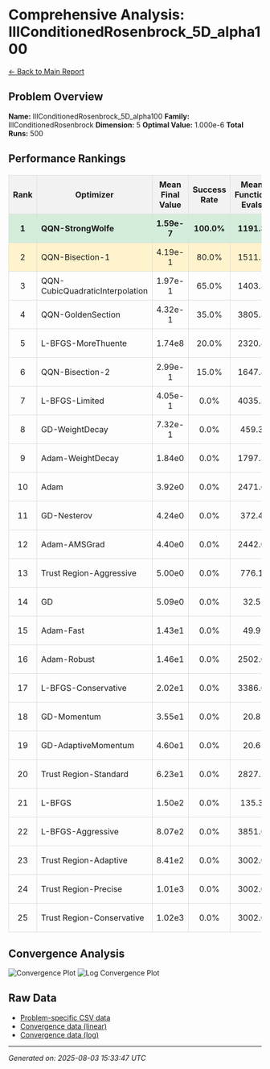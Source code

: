 # Comprehensive Analysis: IllConditionedRosenbrock_5D_alpha100

[← Back to Main Report](../benchmark_report.md)

## Problem Overview

**Name:** IllConditionedRosenbrock_5D_alpha100
**Family:** IllConditionedRosenbrock
**Dimension:** 5
**Optimal Value:** 1.000e-6
**Total Runs:** 500

## Performance Rankings

<table style="border-collapse: collapse; width: 100%; margin: 20px 0;">
<tr style="background-color: #f2f2f2;">
<th style="border: 1px solid #ddd; padding: 8px;">Rank</th>
<th style="border: 1px solid #ddd; padding: 8px;">Optimizer</th>
<th style="border: 1px solid #ddd; padding: 8px;">Mean Final Value</th>
<th style="border: 1px solid #ddd; padding: 8px;">Success Rate</th>
<th style="border: 1px solid #ddd; padding: 8px;">Mean Function Evals</th>
<th style="border: 1px solid #ddd; padding: 8px;">Mean Time (s)</th>
<th style="border: 1px solid #ddd; padding: 8px;">Detailed Report</th>
</tr>
<tr style="background-color: #d4edda; font-weight: bold;">
<td style="border: 1px solid #ddd; padding: 8px; text-align: center;">1</td>
<td style="border: 1px solid #ddd; padding: 8px;">QQN-StrongWolfe</td>
<td style="border: 1px solid #ddd; padding: 8px; text-align: center;">1.59e-7</td>
<td style="border: 1px solid #ddd; padding: 8px; text-align: center;">100.0%</td>
<td style="border: 1px solid #ddd; padding: 8px; text-align: center;">1191.3</td>
<td style="border: 1px solid #ddd; padding: 8px; text-align: center;">0.036</td>
<td style="border: 1px solid #ddd; padding: 8px; text-align: center;"><a href="detailed_problem_name_QQN-StrongWolfe.md">View Details</a></td>
</tr>
<tr style="background-color: #fff3cd;">
<td style="border: 1px solid #ddd; padding: 8px; text-align: center;">2</td>
<td style="border: 1px solid #ddd; padding: 8px;">QQN-Bisection-1</td>
<td style="border: 1px solid #ddd; padding: 8px; text-align: center;">4.19e-1</td>
<td style="border: 1px solid #ddd; padding: 8px; text-align: center;">80.0%</td>
<td style="border: 1px solid #ddd; padding: 8px; text-align: center;">1511.2</td>
<td style="border: 1px solid #ddd; padding: 8px; text-align: center;">0.039</td>
<td style="border: 1px solid #ddd; padding: 8px; text-align: center;"><a href="detailed_problem_name_QQN-Bisection-1.md">View Details</a></td>
</tr>
<tr style="">
<td style="border: 1px solid #ddd; padding: 8px; text-align: center;">3</td>
<td style="border: 1px solid #ddd; padding: 8px;">QQN-CubicQuadraticInterpolation</td>
<td style="border: 1px solid #ddd; padding: 8px; text-align: center;">1.97e-1</td>
<td style="border: 1px solid #ddd; padding: 8px; text-align: center;">65.0%</td>
<td style="border: 1px solid #ddd; padding: 8px; text-align: center;">1403.3</td>
<td style="border: 1px solid #ddd; padding: 8px; text-align: center;">0.059</td>
<td style="border: 1px solid #ddd; padding: 8px; text-align: center;"><a href="detailed_problem_name_QQN-CubicQuadraticInterpolation.md">View Details</a></td>
</tr>
<tr style="">
<td style="border: 1px solid #ddd; padding: 8px; text-align: center;">4</td>
<td style="border: 1px solid #ddd; padding: 8px;">QQN-GoldenSection</td>
<td style="border: 1px solid #ddd; padding: 8px; text-align: center;">4.32e-1</td>
<td style="border: 1px solid #ddd; padding: 8px; text-align: center;">35.0%</td>
<td style="border: 1px solid #ddd; padding: 8px; text-align: center;">3805.3</td>
<td style="border: 1px solid #ddd; padding: 8px; text-align: center;">0.072</td>
<td style="border: 1px solid #ddd; padding: 8px; text-align: center;"><a href="detailed_problem_name_QQN-GoldenSection.md">View Details</a></td>
</tr>
<tr style="">
<td style="border: 1px solid #ddd; padding: 8px; text-align: center;">5</td>
<td style="border: 1px solid #ddd; padding: 8px;">L-BFGS-MoreThuente</td>
<td style="border: 1px solid #ddd; padding: 8px; text-align: center;">1.74e8</td>
<td style="border: 1px solid #ddd; padding: 8px; text-align: center;">20.0%</td>
<td style="border: 1px solid #ddd; padding: 8px; text-align: center;">2320.8</td>
<td style="border: 1px solid #ddd; padding: 8px; text-align: center;">0.040</td>
<td style="border: 1px solid #ddd; padding: 8px; text-align: center;"><a href="detailed_problem_name_L-BFGS-MoreThuente.md">View Details</a></td>
</tr>
<tr style="">
<td style="border: 1px solid #ddd; padding: 8px; text-align: center;">6</td>
<td style="border: 1px solid #ddd; padding: 8px;">QQN-Bisection-2</td>
<td style="border: 1px solid #ddd; padding: 8px; text-align: center;">2.99e-1</td>
<td style="border: 1px solid #ddd; padding: 8px; text-align: center;">15.0%</td>
<td style="border: 1px solid #ddd; padding: 8px; text-align: center;">1647.8</td>
<td style="border: 1px solid #ddd; padding: 8px; text-align: center;">0.040</td>
<td style="border: 1px solid #ddd; padding: 8px; text-align: center;"><a href="detailed_problem_name_QQN-Bisection-2.md">View Details</a></td>
</tr>
<tr style="">
<td style="border: 1px solid #ddd; padding: 8px; text-align: center;">7</td>
<td style="border: 1px solid #ddd; padding: 8px;">L-BFGS-Limited</td>
<td style="border: 1px solid #ddd; padding: 8px; text-align: center;">4.05e-1</td>
<td style="border: 1px solid #ddd; padding: 8px; text-align: center;">0.0%</td>
<td style="border: 1px solid #ddd; padding: 8px; text-align: center;">4035.2</td>
<td style="border: 1px solid #ddd; padding: 8px; text-align: center;">0.045</td>
<td style="border: 1px solid #ddd; padding: 8px; text-align: center;"><a href="detailed_problem_name_L-BFGS-Limited.md">View Details</a></td>
</tr>
<tr style="">
<td style="border: 1px solid #ddd; padding: 8px; text-align: center;">8</td>
<td style="border: 1px solid #ddd; padding: 8px;">GD-WeightDecay</td>
<td style="border: 1px solid #ddd; padding: 8px; text-align: center;">7.32e-1</td>
<td style="border: 1px solid #ddd; padding: 8px; text-align: center;">0.0%</td>
<td style="border: 1px solid #ddd; padding: 8px; text-align: center;">459.3</td>
<td style="border: 1px solid #ddd; padding: 8px; text-align: center;">0.015</td>
<td style="border: 1px solid #ddd; padding: 8px; text-align: center;"><a href="detailed_problem_name_GD-WeightDecay.md">View Details</a></td>
</tr>
<tr style="">
<td style="border: 1px solid #ddd; padding: 8px; text-align: center;">9</td>
<td style="border: 1px solid #ddd; padding: 8px;">Adam-WeightDecay</td>
<td style="border: 1px solid #ddd; padding: 8px; text-align: center;">1.84e0</td>
<td style="border: 1px solid #ddd; padding: 8px; text-align: center;">0.0%</td>
<td style="border: 1px solid #ddd; padding: 8px; text-align: center;">1797.3</td>
<td style="border: 1px solid #ddd; padding: 8px; text-align: center;">0.038</td>
<td style="border: 1px solid #ddd; padding: 8px; text-align: center;"><a href="detailed_problem_name_Adam-WeightDecay.md">View Details</a></td>
</tr>
<tr style="">
<td style="border: 1px solid #ddd; padding: 8px; text-align: center;">10</td>
<td style="border: 1px solid #ddd; padding: 8px;">Adam</td>
<td style="border: 1px solid #ddd; padding: 8px; text-align: center;">3.92e0</td>
<td style="border: 1px solid #ddd; padding: 8px; text-align: center;">0.0%</td>
<td style="border: 1px solid #ddd; padding: 8px; text-align: center;">2471.6</td>
<td style="border: 1px solid #ddd; padding: 8px; text-align: center;">0.049</td>
<td style="border: 1px solid #ddd; padding: 8px; text-align: center;"><a href="detailed_problem_name_Adam.md">View Details</a></td>
</tr>
<tr style="">
<td style="border: 1px solid #ddd; padding: 8px; text-align: center;">11</td>
<td style="border: 1px solid #ddd; padding: 8px;">GD-Nesterov</td>
<td style="border: 1px solid #ddd; padding: 8px; text-align: center;">4.24e0</td>
<td style="border: 1px solid #ddd; padding: 8px; text-align: center;">0.0%</td>
<td style="border: 1px solid #ddd; padding: 8px; text-align: center;">372.4</td>
<td style="border: 1px solid #ddd; padding: 8px; text-align: center;">0.012</td>
<td style="border: 1px solid #ddd; padding: 8px; text-align: center;"><a href="detailed_problem_name_GD-Nesterov.md">View Details</a></td>
</tr>
<tr style="">
<td style="border: 1px solid #ddd; padding: 8px; text-align: center;">12</td>
<td style="border: 1px solid #ddd; padding: 8px;">Adam-AMSGrad</td>
<td style="border: 1px solid #ddd; padding: 8px; text-align: center;">4.40e0</td>
<td style="border: 1px solid #ddd; padding: 8px; text-align: center;">0.0%</td>
<td style="border: 1px solid #ddd; padding: 8px; text-align: center;">2442.0</td>
<td style="border: 1px solid #ddd; padding: 8px; text-align: center;">0.055</td>
<td style="border: 1px solid #ddd; padding: 8px; text-align: center;"><a href="detailed_problem_name_Adam-AMSGrad.md">View Details</a></td>
</tr>
<tr style="">
<td style="border: 1px solid #ddd; padding: 8px; text-align: center;">13</td>
<td style="border: 1px solid #ddd; padding: 8px;">Trust Region-Aggressive</td>
<td style="border: 1px solid #ddd; padding: 8px; text-align: center;">5.00e0</td>
<td style="border: 1px solid #ddd; padding: 8px; text-align: center;">0.0%</td>
<td style="border: 1px solid #ddd; padding: 8px; text-align: center;">776.1</td>
<td style="border: 1px solid #ddd; padding: 8px; text-align: center;">0.005</td>
<td style="border: 1px solid #ddd; padding: 8px; text-align: center;"><a href="detailed_problem_name_Trust_Region-Aggressive.md">View Details</a></td>
</tr>
<tr style="">
<td style="border: 1px solid #ddd; padding: 8px; text-align: center;">14</td>
<td style="border: 1px solid #ddd; padding: 8px;">GD</td>
<td style="border: 1px solid #ddd; padding: 8px; text-align: center;">5.09e0</td>
<td style="border: 1px solid #ddd; padding: 8px; text-align: center;">0.0%</td>
<td style="border: 1px solid #ddd; padding: 8px; text-align: center;">32.5</td>
<td style="border: 1px solid #ddd; padding: 8px; text-align: center;">0.001</td>
<td style="border: 1px solid #ddd; padding: 8px; text-align: center;"><a href="detailed_problem_name_GD.md">View Details</a></td>
</tr>
<tr style="">
<td style="border: 1px solid #ddd; padding: 8px; text-align: center;">15</td>
<td style="border: 1px solid #ddd; padding: 8px;">Adam-Fast</td>
<td style="border: 1px solid #ddd; padding: 8px; text-align: center;">1.43e1</td>
<td style="border: 1px solid #ddd; padding: 8px; text-align: center;">0.0%</td>
<td style="border: 1px solid #ddd; padding: 8px; text-align: center;">49.9</td>
<td style="border: 1px solid #ddd; padding: 8px; text-align: center;">0.001</td>
<td style="border: 1px solid #ddd; padding: 8px; text-align: center;"><a href="detailed_problem_name_Adam-Fast.md">View Details</a></td>
</tr>
<tr style="">
<td style="border: 1px solid #ddd; padding: 8px; text-align: center;">16</td>
<td style="border: 1px solid #ddd; padding: 8px;">Adam-Robust</td>
<td style="border: 1px solid #ddd; padding: 8px; text-align: center;">1.46e1</td>
<td style="border: 1px solid #ddd; padding: 8px; text-align: center;">0.0%</td>
<td style="border: 1px solid #ddd; padding: 8px; text-align: center;">2502.0</td>
<td style="border: 1px solid #ddd; padding: 8px; text-align: center;">0.056</td>
<td style="border: 1px solid #ddd; padding: 8px; text-align: center;"><a href="detailed_problem_name_Adam-Robust.md">View Details</a></td>
</tr>
<tr style="">
<td style="border: 1px solid #ddd; padding: 8px; text-align: center;">17</td>
<td style="border: 1px solid #ddd; padding: 8px;">L-BFGS-Conservative</td>
<td style="border: 1px solid #ddd; padding: 8px; text-align: center;">2.02e1</td>
<td style="border: 1px solid #ddd; padding: 8px; text-align: center;">0.0%</td>
<td style="border: 1px solid #ddd; padding: 8px; text-align: center;">3386.6</td>
<td style="border: 1px solid #ddd; padding: 8px; text-align: center;">0.034</td>
<td style="border: 1px solid #ddd; padding: 8px; text-align: center;"><a href="detailed_problem_name_L-BFGS-Conservative.md">View Details</a></td>
</tr>
<tr style="">
<td style="border: 1px solid #ddd; padding: 8px; text-align: center;">18</td>
<td style="border: 1px solid #ddd; padding: 8px;">GD-Momentum</td>
<td style="border: 1px solid #ddd; padding: 8px; text-align: center;">3.55e1</td>
<td style="border: 1px solid #ddd; padding: 8px; text-align: center;">0.0%</td>
<td style="border: 1px solid #ddd; padding: 8px; text-align: center;">20.8</td>
<td style="border: 1px solid #ddd; padding: 8px; text-align: center;">0.001</td>
<td style="border: 1px solid #ddd; padding: 8px; text-align: center;"><a href="detailed_problem_name_GD-Momentum.md">View Details</a></td>
</tr>
<tr style="">
<td style="border: 1px solid #ddd; padding: 8px; text-align: center;">19</td>
<td style="border: 1px solid #ddd; padding: 8px;">GD-AdaptiveMomentum</td>
<td style="border: 1px solid #ddd; padding: 8px; text-align: center;">4.60e1</td>
<td style="border: 1px solid #ddd; padding: 8px; text-align: center;">0.0%</td>
<td style="border: 1px solid #ddd; padding: 8px; text-align: center;">20.6</td>
<td style="border: 1px solid #ddd; padding: 8px; text-align: center;">0.001</td>
<td style="border: 1px solid #ddd; padding: 8px; text-align: center;"><a href="detailed_problem_name_GD-AdaptiveMomentum.md">View Details</a></td>
</tr>
<tr style="">
<td style="border: 1px solid #ddd; padding: 8px; text-align: center;">20</td>
<td style="border: 1px solid #ddd; padding: 8px;">Trust Region-Standard</td>
<td style="border: 1px solid #ddd; padding: 8px; text-align: center;">6.23e1</td>
<td style="border: 1px solid #ddd; padding: 8px; text-align: center;">0.0%</td>
<td style="border: 1px solid #ddd; padding: 8px; text-align: center;">2827.2</td>
<td style="border: 1px solid #ddd; padding: 8px; text-align: center;">0.018</td>
<td style="border: 1px solid #ddd; padding: 8px; text-align: center;"><a href="detailed_problem_name_Trust_Region-Standard.md">View Details</a></td>
</tr>
<tr style="">
<td style="border: 1px solid #ddd; padding: 8px; text-align: center;">21</td>
<td style="border: 1px solid #ddd; padding: 8px;">L-BFGS</td>
<td style="border: 1px solid #ddd; padding: 8px; text-align: center;">1.50e2</td>
<td style="border: 1px solid #ddd; padding: 8px; text-align: center;">0.0%</td>
<td style="border: 1px solid #ddd; padding: 8px; text-align: center;">135.3</td>
<td style="border: 1px solid #ddd; padding: 8px; text-align: center;">0.002</td>
<td style="border: 1px solid #ddd; padding: 8px; text-align: center;"><a href="detailed_problem_name_L-BFGS.md">View Details</a></td>
</tr>
<tr style="">
<td style="border: 1px solid #ddd; padding: 8px; text-align: center;">22</td>
<td style="border: 1px solid #ddd; padding: 8px;">L-BFGS-Aggressive</td>
<td style="border: 1px solid #ddd; padding: 8px; text-align: center;">8.07e2</td>
<td style="border: 1px solid #ddd; padding: 8px; text-align: center;">0.0%</td>
<td style="border: 1px solid #ddd; padding: 8px; text-align: center;">3851.6</td>
<td style="border: 1px solid #ddd; padding: 8px; text-align: center;">0.029</td>
<td style="border: 1px solid #ddd; padding: 8px; text-align: center;"><a href="detailed_problem_name_L-BFGS-Aggressive.md">View Details</a></td>
</tr>
<tr style="">
<td style="border: 1px solid #ddd; padding: 8px; text-align: center;">23</td>
<td style="border: 1px solid #ddd; padding: 8px;">Trust Region-Adaptive</td>
<td style="border: 1px solid #ddd; padding: 8px; text-align: center;">8.41e2</td>
<td style="border: 1px solid #ddd; padding: 8px; text-align: center;">0.0%</td>
<td style="border: 1px solid #ddd; padding: 8px; text-align: center;">3002.0</td>
<td style="border: 1px solid #ddd; padding: 8px; text-align: center;">0.019</td>
<td style="border: 1px solid #ddd; padding: 8px; text-align: center;"><a href="detailed_problem_name_Trust_Region-Adaptive.md">View Details</a></td>
</tr>
<tr style="">
<td style="border: 1px solid #ddd; padding: 8px; text-align: center;">24</td>
<td style="border: 1px solid #ddd; padding: 8px;">Trust Region-Precise</td>
<td style="border: 1px solid #ddd; padding: 8px; text-align: center;">1.01e3</td>
<td style="border: 1px solid #ddd; padding: 8px; text-align: center;">0.0%</td>
<td style="border: 1px solid #ddd; padding: 8px; text-align: center;">3002.0</td>
<td style="border: 1px solid #ddd; padding: 8px; text-align: center;">0.019</td>
<td style="border: 1px solid #ddd; padding: 8px; text-align: center;"><a href="detailed_problem_name_Trust_Region-Precise.md">View Details</a></td>
</tr>
<tr style="">
<td style="border: 1px solid #ddd; padding: 8px; text-align: center;">25</td>
<td style="border: 1px solid #ddd; padding: 8px;">Trust Region-Conservative</td>
<td style="border: 1px solid #ddd; padding: 8px; text-align: center;">1.02e3</td>
<td style="border: 1px solid #ddd; padding: 8px; text-align: center;">0.0%</td>
<td style="border: 1px solid #ddd; padding: 8px; text-align: center;">3002.0</td>
<td style="border: 1px solid #ddd; padding: 8px; text-align: center;">0.019</td>
<td style="border: 1px solid #ddd; padding: 8px; text-align: center;"><a href="detailed_problem_name_Trust_Region-Conservative.md">View Details</a></td>
</tr>
</table>

## Convergence Analysis

![Convergence Plot](../plots/IllConditionedRosenbrock_5D_alpha100.png)
![Log Convergence Plot](../plots/IllConditionedRosenbrock_5D_alpha100_log.png)

## Raw Data

* [Problem-specific CSV data](../data/problems/IllConditionedRosenbrock_5D_alpha100_results.csv)
* [Convergence data (linear)](../data/convergence/IllConditionedRosenbrock_5D_alpha100_data.csv)
* [Convergence data (log)](../data/convergence/IllConditionedRosenbrock_5D_alpha100_log_data.csv)

---
*Generated on: 2025-08-03 15:33:47 UTC*
